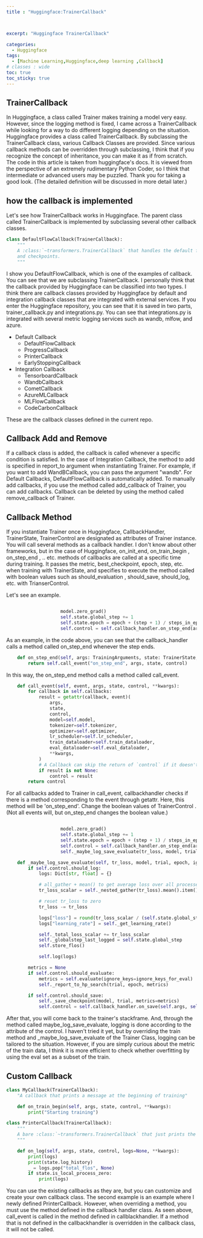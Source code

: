 ```yaml
---
title : "Huggingface:TrainerCallback"



excerpt: "Huggingface TrainerCallback"

categories:
  - Huggingface
tags:
  - [Machine Learning,Huggingface,deep learning ,Callback]
# classes : wide
toc: true
toc_sticky: true
---
```

## TrainerCallback

In Huggingface, a class called Trainer makes training a model very easy. However, since the logging method is fixed, I came across a TrainerCallback while looking for a way to do different logging depending on the situation. Huggingface provides a class called TrainerCallback. By subclassing the TrainerCallback class, various Callback Classes are provided. Since various callback methods can be overridden through subclassing, I think that if you recognize the concept of inheritance, you can make it as if from scratch. The code in this article is taken from huggingface's docs. It is viewed from the perspective of an extremely rudimentary Python Coder, so I think that intermediate or advanced users may be puzzled. Thank you for taking a good look. (The detailed definition will be discussed in more detail later.)

## how the callback is implemented

Let's see how TrainerCallback works in Huggingface. The parent class called TrainerCallback is implemented by subclassing several other callback classes.

```python
class DefaultFlowCallback(TrainerCallback):
    """
    A :class:`~transformers.TrainerCallback` that handles the default flow of the training loop for logs, evaluation
    and checkpoints.
    """
```

I show you  DefaultFlowCallback, which is one of the examples of callback. You can see that we are subclassing TrainerCallback. I personally think that the callback provided by Huggingface can be classified into two types. I think there are callback classes provided by Huggingface by default and integration callback classes that are integrated with external services. If you enter the Huggingface repository, you can see that it is saved in two parts, trainer_callback.py and integrations.py. You can see that integrations.py is integrated with several metric logging services such as wandb, mlfow, and azure.

- Default Callback
  - DefaultFlowCallback
  - ProgressCallback
  - PrinterCallback
  - EarlyStoppingCallback
- Integration Callback
  - TensorboardCallback
  - WandbCallback
  - CometCallback
  - AzureMLCallback
  - MLFlowCallback
  - CodeCarbonCallback

These are the callback classes defined in the current repo.

## Callback Add and Remove

If a callback class is added, the callback is called whenever a specific condition is satisfied. In the case of Integration Callback, the method to add is specified in report_to argument when instantiating Trainer. For example, if you want to add WandBCallback, you can pass the argument "wandb". For Default Callbacks, DefaultFlowCallback is automatically added. To manually add callbacks, if you use the method called add_callback of Trainer, you can add callbacks. Callback can be deleted by using the method called remove_callback of Trainer.

## Callback Method

If you instantiate Trainer once in Huggingface, CallbackHandler, TrainerState, TrainerControl are designated as attributes of Trainer instance. You will call several methods as a callback handler. I don't know about other frameworks, but in the case of Huggingface, on_init_end, on_train_begin , on_step_end , .. etc. methods of callbacks are called at a specific time during training. It passes the metric, best_checkpoint, epoch, step, etc. when training with TrainerState, and specifies to execute the method called with boolean values such as should_evaluation , should_save, should_log, etc. with TrianserControl.



Let's see an example.

```python

                    model.zero_grad()
                    self.state.global_step += 1
                    self.state.epoch = epoch + (step + 1) / steps_in_epoch
                    self.control = self.callback_handler.on_step_end(args, self.state, self.control)
```

As an example, in the code above, you can see that the callback_handler calls a method called on_step_end whenever the step ends.

```python
    def on_step_end(self, args: TrainingArguments, state: TrainerState, control: TrainerControl):
        return self.call_event("on_step_end", args, state, control)
```

In this way, the on_step_end method calls a method called call_event.

```python
    def call_event(self, event, args, state, control, **kwargs):
        for callback in self.callbacks:
            result = getattr(callback, event)(
                args,
                state,
                control,
                model=self.model,
                tokenizer=self.tokenizer,
                optimizer=self.optimizer,
                lr_scheduler=self.lr_scheduler,
                train_dataloader=self.train_dataloader,
                eval_dataloader=self.eval_dataloader,
                **kwargs,
            )
            # A Callback can skip the return of `control` if it doesn't change it.
            if result is not None:
                control = result
        return control
```

For all callbacks added to Trainer in call_event, callbackhandler checks if there is a method corresponding to the event through getattr. Here, this method will be 'on_step_end'. Change the boolean values of TrainerControl . (Not all events will, but on_step_end changes the boolean value.)

```python

                    model.zero_grad()
                    self.state.global_step += 1
                    self.state.epoch = epoch + (step + 1) / steps_in_epoch
                    self.control = self.callback_handler.on_step_end(args, self.state, self.control)
                    self._maybe_log_save_evaluate(tr_loss, model, trial, epoch, ignore_keys_for_eval)
```

```python
    def _maybe_log_save_evaluate(self, tr_loss, model, trial, epoch, ignore_keys_for_eval):
        if self.control.should_log:
            logs: Dict[str, float] = {}

            # all_gather + mean() to get average loss over all processes
            tr_loss_scalar = self._nested_gather(tr_loss).mean().item()

            # reset tr_loss to zero
            tr_loss -= tr_loss

            logs["loss"] = round(tr_loss_scalar / (self.state.global_step - self._globalstep_last_logged), 4)
            logs["learning_rate"] = self._get_learning_rate()

            self._total_loss_scalar += tr_loss_scalar
            self._globalstep_last_logged = self.state.global_step
            self.store_flos()

            self.log(logs)

        metrics = None
        if self.control.should_evaluate:
            metrics = self.evaluate(ignore_keys=ignore_keys_for_eval)
            self._report_to_hp_search(trial, epoch, metrics)

        if self.control.should_save:
            self._save_checkpoint(model, trial, metrics=metrics)
            self.control = self.callback_handler.on_save(self.args, self.state, self.control)
```



After that, you will come back to the trainer's stackframe. And, through the method called maybe_log_save_evaluate, logging is done according to the attribute of the control. I haven't tried it yet, but by overriding the train method and _maybe_log_save_evaluate of the Trainer Class, logging can be tailored to the situation. However, if you are simply curious about the metric of the train data, I think it is more efficient to check whether overfitting by using the eval set as a subset of the train.

## Custom Callback

```python
class MyCallback(TrainerCallback):
    "A callback that prints a message at the beginning of training"

    def on_train_begin(self, args, state, control, **kwargs):
        print("Starting training")
```

```python
class PrinterCallback(TrainerCallback):
    """
    A bare :class:`~transformers.TrainerCallback` that just prints the logs.
    """

    def on_log(self, args, state, control, logs=None, **kwargs):
        print(logs)
        print(state.log_history)
        _ = logs.pop("total_flos", None)
        if state.is_local_process_zero:
            print(logs)
```

You can use the existing callbacks as they are, but you can customize and create your own callback class. The second example is an example where I newly defined PrinterCallback. However, when overriding a method, you must use the method defined in the callback handler class. As seen above, call_event is called in the method defined in callblackhandler. If a method that is not defined in the callbackhandler is overridden in the callback class, it will not be called.

